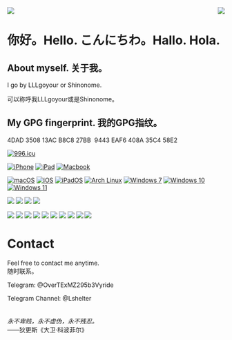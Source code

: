 <img align="middle" src="https://count.getloli.com/get/@LLLgoyour?theme=moebooru-h" />
<a href="https://github.com/LLLgoyour"><img align="right" src="https://github-readme-stats.vercel.app/api?username=LLLgoyour&show_icons=true&theme=radical"></a>

# 你好。Hello. こんにちわ。Hallo. Hola.
## About myself. 关于我。
I go by LLLgoyour or Shinonome. <br>

可以称呼我LLLgoyour或是Shinonome。 <br>

## My GPG fingerprint. 我的GPG指纹。
4DAD 3508 13AC B8C8 27BB  9443 EAF6 408A 35C4 58E2

[![996.icu](https://img.shields.io/badge/link-996.icu-red.svg)](https://996.icu)

[![iPhone](https://img.shields.io/badge/iPhone-XS-111111?style=flat-square&logo=apple&logoColor=233333)](https://www.apple.com/)
[![iPad](https://img.shields.io/badge/iPad-3rdPro%202020-191981?style=flat-square&logo=apple&logoColor=233333)](https://www.apple.com/)
[![Macbook](https://img.shields.io/badge/Macbook-M1-111111?style=flat-square&logo=apple&logoColor=233333)](https://www.apple.com/)

[![macOS](https://img.shields.io/badge/macOS-Macintosh-233333?style=flat-square&logo=apple&logoColor=ffffff)](https://apple.com/)
[![iOS](https://img.shields.io/badge/iOS-233333?style=flat-square&logo=apple&logoColor=ffffff)](https://apple.com/)
[![iPadOS](https://img.shields.io/badge/iPadOS-233333?style=flat-square&logo=apple&logoColor=ffffff)](https://apple.com/)
[![Arch Linux](https://img.shields.io/badge/Arch%20Linux-1793d0?style=flat-square&logo=arch-linux&logoColor=233333)](https://archlinux.org)
[![Windows 7](https://img.shields.io/badge/Windows%207-FFBA14?style=flat-square&logo=windows&logoColor=114514)](https://www.microsoft.com/en-us/windows/windows-7-end-of-life-support-information)
[![Windows 10](https://img.shields.io/badge/Windows%2010-81BB0D?style=flat-square&logo=windows&logoColor=114514)](https://www.microsoft.com/p/windows-10-home/d76qx4bznwk4)
[![Windows 11](https://img.shields.io/badge/Windows%2011-0BA5F0?style=flat-square&logo=windows&logoColor=114514)](https://www.microsoft.com/en-us/windows/windows-11)

[![](https://img.shields.io/badge/Editor-Visual%20Studio%20Code-blue?style=flat-square&logo=visual-studio-code&logoColor=35A3F2)](https://code.visualstudio.com/)
[![](https://img.shields.io/badge/IDE-IntelliJ%20IDEA-black?style=flat-square&logo=IntelliJ%20IDEA&logoColor=549DF0)](https://www.jetbrains.com/idea/)
[![](https://img.shields.io/badge/IDE-Android%20Studio-3CDC84?style=flat-square&logo=Android%20Studio&logoColor=4284F3)](https://developer.android.com/studio)
[![](https://img.shields.io/badge/Nova-C33BFE?style=flat-square&logo=Nova&logoColor=246DFF)](https://nova.app/)

[![](https://img.shields.io/badge/-Pascal-3065A6?style=flat-square)](https://www.freepascal.org/)
[![](https://img.shields.io/badge/-Java-red?style=flat-square&logo=java&logoColor=black)](https://www.oracle.com/java/)
[![](https://img.shields.io/badge/-PHP-informational?style=flat-square&logo=php&logoColor=white)](https://www.php.net/)
[![](https://img.shields.io/badge/-JavaScript-114514?style=flat-square&logo=javascript&logoColor=white)](https://www.ecma-international.org/)
[![](https://img.shields.io/badge/-Kotlin-7F52FF?style=flat-square&logo=kotlin&logoColor=black)](https://kotlinlang.org/)
[![](https://img.shields.io/badge/-Vue.js-4fc08d?style=flat-square&logo=vue.js&logoColor=ffffff)](https://vuejs.org/)
[![](https://img.shields.io/badge/-Go-04ABD7?style=flat-square&logo=go&logoColor=black)](https://golang.org/)
[![](https://img.shields.io/badge/-Dart-04589C?style=flat-square&logo=dart&logoColor=white)](https://dart.dev/)
[![](https://img.shields.io/badge/-Latex-008080?style=flat-square&logo=latex&logoColor=white)](https://www.latex-project.org/)
<img
  src="https://cr-skills-chart-widget.azurewebsites.net/api/api?username=LLLgoyour"
/>
# Contact
Feel free to contact me anytime. <br>
随时联系。<br>

Telegram: @OverTExMZ295b3Vyride <br>

Telegram Channel: @Lshelter
<br>
<br>
<br>
*永不卑贱，永不虚伪，永不残忍。*
<br>
——狄更斯《大卫·科波菲尔》



<!--
LLLgoyour, 2021/12
-->
